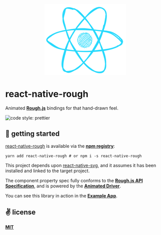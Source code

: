 <p align="center">
  <img src="./public/logo.png" alt="react-native-roughjs" width="256" height="225" />
</p>

# react-native-rough
Animated [**Rough.js**](https://roughjs.com/) bindings for that hand-drawn feel.

<img alt="code style: prettier" src="https://img.shields.io/badge/code_style-prettier-ff69b4.svg?style=flat-square">

## 🚀 getting started

[react-native-rough](https://github.com/cawfree/react-native-rough) is available via the [**npm registry**](https://www.npmjs.com/):

```
yarn add react-native-rough # or npm i -s react-native-rough
```

This project depends upon [react-native-svg](https://github.com/react-native-community/react-native-svg), and it assumes it has been installed and linked to the target project.

The component property spec fully conforms to the [**Rough.js API Specification**](https://github.com/pshihn/rough/wiki), and is powered by the [**Animated Driver**](https://reactnative.dev/docs/animated).

You can see this library in action in the [**Example App**](./example/App.js).

## ✌️ license
[**MIT**](./LICENSE.md)
